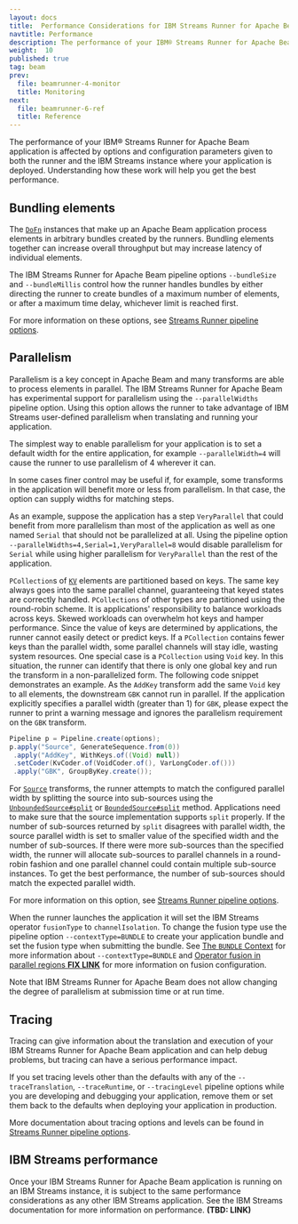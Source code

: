 ```yaml
---
layout: docs
title:  Performance Considerations for IBM Streams Runner for Apache Beam
navtitle: Performance
description: The performance of your IBM® Streams Runner for Apache Beam application is affected by options and configuration parameters.
weight:  10
published: true
tag: beam
prev:
  file: beamrunner-4-monitor
  title: Monitoring
next:
  file: beamrunner-6-ref
  title: Reference
---
```


The performance of your IBM® Streams Runner for Apache Beam application is
affected by options and configuration parameters given to both the runner
and the IBM Streams instance where your application is deployed.
Understanding how these work will help you get the best performance.

## Bundling elements

The [`DoFn`](https://beam.apache.org/documentation/sdks/javadoc/2.4.0/org/apache/beam/sdk/transforms/DoFn.html)
instances that make up an Apache Beam application process elements in
arbitrary bundles created by the runners. Bundling elements together can
increase overall throughput but may increase latency of individual
elements.

The IBM Streams Runner for Apache Beam pipeline options `--bundleSize` and
`--bundleMillis` control how the runner handles bundles by either directing
the runner to create bundles of a maximum number of elements, or after a
maximum time delay, whichever limit is reached first.

For more information on these options, see [Streams Runner pipeline
options](../beamrunner-6-ref/#streams-runner-pipeline-options).

## Parallelism

Parallelism is a key concept in Apache Beam and many transforms are able to
process elements in parallel. The IBM Streams Runner for Apache Beam has
experimental support for parallelism using the `--parallelWidths` pipeline
option. Using this option allows the runner to take advantage of IBM
Streams user-defined parallelism when translating and running your
application.

The simplest way to enable parallelism for your application is to set a
default width for the entire application, for example `--parallelWidth=4`
will cause the runner to use parallelism of 4 wherever it can.

In some cases finer control may be useful if, for example, some transforms
in the application will benefit more or less from parallelism. In that
case, the option can supply widths for matching steps.

As an example, suppose the application has a step `VeryParallel` that could
benefit from more parallelism than most of the application as well as one
named `Serial` that should not be parallelized at all. Using the pipeline
option `--parallelWidths=4,Serial=1,VeryParallel=8` would disable
parallelism for `Serial` while using higher parallelism for `VeryParallel`
than the rest of the application.

`PCollection`s of [`KV`](https://github.com/apache/beam/blob/release-2.4.0/sdks/java/core/src/main/java/org/apache/beam/sdk/values/KV.java) elements are partitioned based on keys. The same key always goes into
the same parallel channel, guaranteeing that keyed states are correctly
handled. `PCollections` of other types are partitioned using the round-robin
scheme. It is applications' responsibility to balance workloads across keys.
Skewed workloads can overwhelm hot keys and hamper performance. Since the
value of keys are determined by applications, the runner cannot easily
detect or predict keys. If a `PCollection` contains fewer keys than the
parallel width, some parallel channels will stay idle, wasting system
resources. One special case is a `PCollection` using `Void` key. In this
situation, the runner can identify that there is only one global key and
run the transform in a non-parallelized form. The following code snippet
demonstrates an example. As the `AddKey` transform add the same `Void` key
to all elements, the downstream `GBK` cannot run in parallel. If the
application explicitly specifies a parallel width (greater than 1) for
`GBK`, please expect the runner to print a warning message and ignores
the parallelism requirement on the `GBK` transform.

```java
Pipeline p = Pipeline.create(options);
p.apply("Source", GenerateSequence.from(0))
 .apply("AddKey", WithKeys.of((Void) null))
 .setCoder(KvCoder.of(VoidCoder.of(), VarLongCoder.of()))
 .apply("GBK", GroupByKey.create());
```

For [`Source`](https://github.com/apache/beam/blob/release-2.4.0/sdks/java/core/src/main/java/org/apache/beam/sdk/io/Source.java)
transforms, the runner attempts to match the configured parallel width
by splitting the source into sub-sources using the [`UnboundedSource#split`](https://github.com/apache/beam/blob/release-2.4.0/sdks/java/core/src/main/java/org/apache/beam/sdk/io/UnboundedSource.java#L68) or [`BoundedSource#split`](https://github.com/apache/beam/blob/release-2.4.0/sdks/java/core/src/main/java/org/apache/beam/sdk/io/BoundedSource.java#L57) method. Applications need to make sure
that the source implementation supports `split` properly. If the number
of sub-sources returned by `split` disagrees with parallel width, the
source parallel width is set to smaller value of the specified width and
the number of sub-sources. If there were more sub-sources than the specified
width, the runner will allocate sub-sources to parallel channels in a
round-robin fashion and one parallel channel could contain multiple
sub-source instances. To get the best performance, the number of sub-sources
should match the expected parallel width.

For more information on this option, see [Streams Runner pipeline
options](../beamrunner-6-ref/#streams-runner-pipeline-options).

When the runner launches the application it will set the IBM Streams
operator `fusionType` to `channelIsolation`. To change the fusion type use
the pipeline option `--contextType=BUNDLE` to create your application
bundle and set the fusion type when submitting the bundle. See [The
`BUNDLE` Context](../beamrunner-3-using/#the-bundle-context) for more
information about `--contextType=BUNDLE` and [Operator fusion in parallel
regions **FIX
LINK**](http://leto.svl.ibm.com:9343/help/topic/com.ibm.streams.dev.doc/doc/udpsplpartconfig.html)
for more information on fusion configuration.

Note that IBM Streams Runner for Apache Beam does not allow changing the
degree of parallelism at submission time or at run time.

## Tracing

Tracing can give information about the translation and execution of your
IBM Streams Runner for Apache Beam application and can help debug problems,
but tracing can have a serious performance impact.

If you set tracing levels other than the defaults with any of the
`--traceTranslation`, `--traceRuntime`, or `--tracingLevel` pipeline
options while you are developing and debugging your application, remove
them or set them back to the defaults when deploying your application in
production.

More documentation about tracing options and levels can be found in
[Streams Runner pipeline
options](../beamrunner-6-ref/#streams-runner-pipeline-options).

## IBM Streams performance

Once your IBM Streams Runner for Apache Beam application is running on an
IBM Streams instance, it is subject to the same performance considerations
as any other IBM Streams application. See the IBM Streams documentation for
more information on performance. **(TBD: LINK)**
